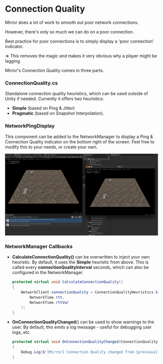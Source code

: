 # Connection Quality

Mirror does a lot of work to smooth out poor network connections.

However, there's only so much we can do on a poor connection.

Best practice for poor connections is to simply display a 'poor connection' indicator.

\=> This removes the magic and makes it very obvious why a player might be lagging.



Mirror's Connection Quality comes in three parts.

### **ConnectionQuality.cs**

Standalone connection quality heuristics, which can be used outside of Unity if needed. Currently it offers two heuristics:&#x20;

* **Simple** (based on Ping & Jitter)&#x20;
* **Pragmatic** (based on Snapshot Interpolation).

### NetworkPingDisplay

This component can be added to the NetworkManager to display a Ping & Connection Quality indicator on the bottom right of the screen. Feel free to modify this to your needs, or create your own.

![](<../../.gitbook/assets/2023-06-25 - connection quality, gui, callback.png>)

### **NetworkManager Callbacks**

*   **CalculateConnectionQuality()** can be overwritten to inject your own heuristic. By default, it uses the **Simple** heuristic from above. This is called every **connectionQualityInterval** seconds, which can also be configured in the NetworkManager.



    ```csharp
    protected virtual void CalculateConnectionQuality()
    {
        NetworkClient.connectionQuality = ConnectionQualityHeuristics.Simple(
            NetworkTime.rtt, 
            NetworkTime.rttVar
        );
    }
    ```
*   **OnConnectionQualityChanged**() can be used to show warnings to the user. By default, this emits a log message - useful for debugging user logs, etc.



    ```csharp
    protected virtual void OnConnectionQualityChanged(ConnectionQuality previous, ConnectionQuality current)
    {
        Debug.Log($"[Mirror] Connection Quality changed from {previous} to {current}");
    }
    ```
